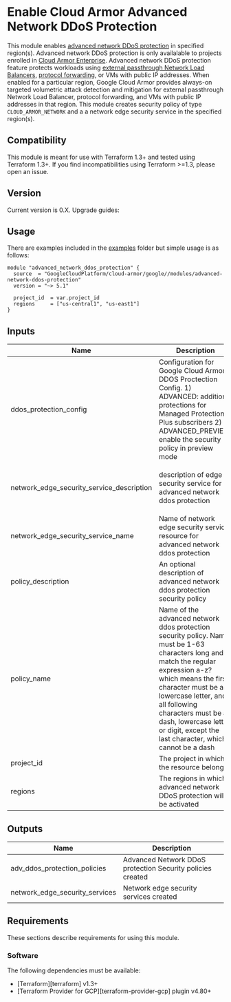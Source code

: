 # Enable Cloud Armor Advanced Network DDoS Protection
This module enables [advanced network DDoS protection](https://cloud.google.com/armor/docs/armor-enterprise-overview#advanced_network_ddos_protection) in specified region(s). Advanced network DDoS protection is only availalable to projects enrolled in [Cloud Armor Enterprise](https://cloud.google.com/armor/docs/armor-enterprise-overview). Advanced network DDoS protection feature protects workloads using [external passthrough Network Load Balancers](https://cloud.google.com/load-balancing/docs/network), [protocol forwarding](https://cloud.google.com/load-balancing/docs/protocol-forwarding), or VMs with public IP addresses. When enabled for a particular region, Google Cloud Armor provides always-on targeted volumetric attack detection and mitigation for external passthrough Network Load Balancer, protocol forwarding, and VMs with public IP addresses in that region. This module creates security policy of type `CLOUD_ARMOR_NETWORK` and a a network edge security service in the specified region(s).

## Compatibility

This module is meant for use with Terraform 1.3+ and tested using Terraform 1.3+. If you find incompatibilities using Terraform >=1.3, please open an issue.

## Version

Current version is 0.X. Upgrade guides:

## Usage
There are examples included in the [examples](https://github.com/GoogleCloudPlatform/terraform-google-cloud-armor/tree/main/examples) folder but simple usage is as follows:


```
module "advanced_network_ddos_protection" {
  source  = "GoogleCloudPlatform/cloud-armor/google//modules/advanced-network-ddos-protection"
  version = "~> 5.1"

  project_id  = var.project_id
  regions     = ["us-central1", "us-east1"]
}
```


<!-- BEGINNING OF PRE-COMMIT-TERRAFORM DOCS HOOK -->
## Inputs

| Name | Description | Type | Default | Required |
|------|-------------|------|---------|:--------:|
| ddos\_protection\_config | Configuration for Google Cloud Armor DDOS Proctection Config. 1) ADVANCED: additional protections for Managed Protection Plus subscribers 2) ADVANCED\_PREVIEW: enable the security policy in preview mode | `string` | `"ADVANCED"` | no |
| network\_edge\_security\_service\_description | description of edge security service for advanced network ddos protection | `string` | `"edge security service for advanced network ddos protection"` | no |
| network\_edge\_security\_service\_name | Name of network edge security service resource for advanced network ddos protection | `string` | `"adv-network-ddos-protection"` | no |
| policy\_description | An optional description of advanced network ddos protection security policy | `string` | `"CA Advance DDoS protection"` | no |
| policy\_name | Name of the advanced network ddos protection security policy. Name must be 1-63 characters long and match the regular expression a-z? which means the first character must be a lowercase letter, and all following characters must be a dash, lowercase letter, or digit, except the last character, which cannot be a dash | `string` | `"adv-network-ddos-protection"` | no |
| project\_id | The project in which the resource belongs. | `string` | n/a | yes |
| regions | The regions in which advanced network DDoS protection will be activated | `list(string)` | n/a | yes |

## Outputs

| Name | Description |
|------|-------------|
| adv\_ddos\_protection\_policies | Advanced Network DDoS protection Security policies created |
| network\_edge\_security\_services | Network edge security services created |

<!-- END OF PRE-COMMIT-TERRAFORM DOCS HOOK -->

## Requirements

These sections describe requirements for using this module.

### Software

The following dependencies must be available:

- [Terraform][terraform] v1.3+
- [Terraform Provider for GCP][terraform-provider-gcp] plugin v4.80+
